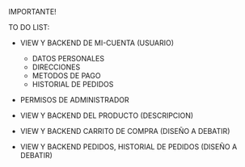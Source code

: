 IMPORTANTE!

TO DO LIST:

- VIEW Y BACKEND DE MI-CUENTA (USUARIO)
  - DATOS PERSONALES
  - DIRECCIONES
  - METODOS DE PAGO
  - HISTORIAL DE PEDIDOS

- PERMISOS DE ADMINISTRADOR

- VIEW Y BACKEND DEL PRODUCTO (DESCRIPCION)

- VIEW Y BACKEND CARRITO DE COMPRA (DISEÑO A DEBATIR)


- VIEW Y BACKEND PEDIDOS, HISTORIAL DE PEDIDOS (DISEÑO A DEBATIR)